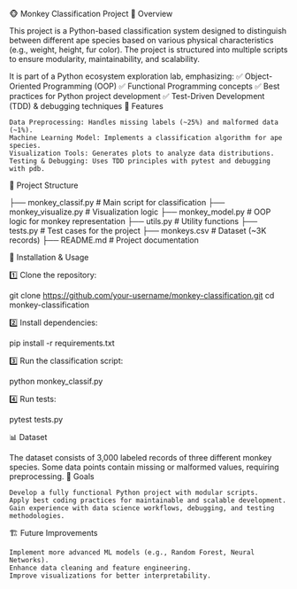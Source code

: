 🐵 Monkey Classification Project
📌 Overview

This project is a Python-based classification system designed to distinguish between different ape species based on various physical characteristics (e.g., weight, height, fur color). The project is structured into multiple scripts to ensure modularity, maintainability, and scalability.

It is part of a Python ecosystem exploration lab, emphasizing:
✅ Object-Oriented Programming (OOP)
✅ Functional Programming concepts
✅ Best practices for Python project development
✅ Test-Driven Development (TDD) & debugging techniques
🚀 Features

    Data Preprocessing: Handles missing labels (~25%) and malformed data (~1%).
    Machine Learning Model: Implements a classification algorithm for ape species.
    Visualization Tools: Generates plots to analyze data distributions.
    Testing & Debugging: Uses TDD principles with pytest and debugging with pdb.

📂 Project Structure

├── monkey_classif.py      # Main script for classification
├── monkey_visualize.py    # Visualization logic
├── monkey_model.py        # OOP logic for monkey representation
├── utils.py               # Utility functions
├── tests.py               # Test cases for the project
├── monkeys.csv            # Dataset (~3K records)
├── README.md              # Project documentation

🔧 Installation & Usage

1️⃣ Clone the repository:

git clone https://github.com/your-username/monkey-classification.git
cd monkey-classification

2️⃣ Install dependencies:

pip install -r requirements.txt

3️⃣ Run the classification script:

python monkey_classif.py

4️⃣ Run tests:

pytest tests.py

📊 Dataset

The dataset consists of 3,000 labeled records of three different monkey species. Some data points contain missing or malformed values, requiring preprocessing.
🎯 Goals

    Develop a fully functional Python project with modular scripts.
    Apply best coding practices for maintainable and scalable development.
    Gain experience with data science workflows, debugging, and testing methodologies.

🏗️ Future Improvements

    Implement more advanced ML models (e.g., Random Forest, Neural Networks).
    Enhance data cleaning and feature engineering.
    Improve visualizations for better interpretability.
